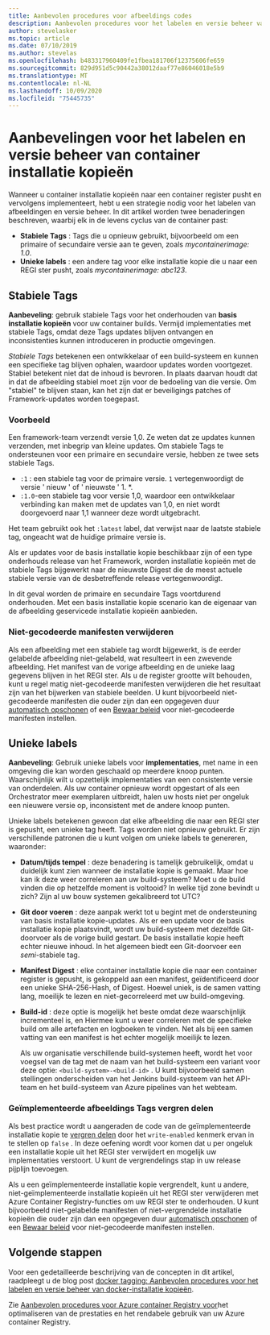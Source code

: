 ```yaml
---
title: Aanbevolen procedures voor afbeeldings codes
description: Aanbevolen procedures voor het labelen en versie beheer van docker-container installatie kopieën bij het pushen van installatie kopieën naar en het ophalen van installatie kopieën uit een Azure container Registry
author: stevelasker
ms.topic: article
ms.date: 07/10/2019
ms.author: stevelas
ms.openlocfilehash: b483317960409fe1fbea181706f12375606fe659
ms.sourcegitcommit: 829d951d5c90442a38012daaf77e86046018e5b9
ms.translationtype: MT
ms.contentlocale: nl-NL
ms.lasthandoff: 10/09/2020
ms.locfileid: "75445735"
---
```

# <a name="recommendations-for-tagging-and-versioning-container-images"></a>Aanbevelingen voor het labelen en versie beheer van container installatie kopieën

Wanneer u container installatie kopieën naar een container register pusht en vervolgens implementeert, hebt u een strategie nodig voor het labelen van afbeeldingen en versie beheer. In dit artikel worden twee benaderingen beschreven, waarbij elk in de levens cyclus van de container past:

* **Stabiele Tags** : Tags die u opnieuw gebruikt, bijvoorbeeld om een primaire of secundaire versie aan te geven, zoals *mycontainerimage: 1.0*.
* **Unieke labels** : een andere tag voor elke installatie kopie die u naar een REGI ster pusht, zoals *mycontainerimage: abc123*.

## <a name="stable-tags"></a>Stabiele Tags

**Aanbeveling**: gebruik stabiele Tags voor het onderhouden van **basis installatie kopieën** voor uw container builds. Vermijd implementaties met stabiele Tags, omdat deze Tags updates blijven ontvangen en inconsistenties kunnen introduceren in productie omgevingen.

*Stabiele Tags* betekenen een ontwikkelaar of een build-systeem en kunnen een specifieke tag blijven ophalen, waardoor updates worden voortgezet. Stabiel betekent niet dat de inhoud is bevroren. In plaats daarvan houdt dat in dat de afbeelding stabiel moet zijn voor de bedoeling van die versie. Om "stabiel" te blijven staan, kan het zijn dat er beveiligings patches of Framework-updates worden toegepast.

### <a name="example"></a>Voorbeeld

Een framework-team verzendt versie 1,0. Ze weten dat ze updates kunnen verzenden, met inbegrip van kleine updates. Om stabiele Tags te ondersteunen voor een primaire en secundaire versie, hebben ze twee sets stabiele Tags.

* `:1` : een stabiele tag voor de primaire versie. `1` vertegenwoordigt de versie ' nieuw ' of ' nieuwste ' 1. *.
* `:1.0`-een stabiele tag voor versie 1,0, waardoor een ontwikkelaar verbinding kan maken met de updates van 1,0, en niet wordt doorgevoerd naar 1,1 wanneer deze wordt uitgebracht.

Het team gebruikt ook het `:latest` label, dat verwijst naar de laatste stabiele tag, ongeacht wat de huidige primaire versie is.

Als er updates voor de basis installatie kopie beschikbaar zijn of een type onderhouds release van het Framework, worden installatie kopieën met de stabiele Tags bijgewerkt naar de nieuwste Digest die de meest actuele stabiele versie van de desbetreffende release vertegenwoordigt.

In dit geval worden de primaire en secundaire Tags voortdurend onderhouden. Met een basis installatie kopie scenario kan de eigenaar van de afbeelding geservicede installatie kopieën aanbieden.

### <a name="delete-untagged-manifests"></a>Niet-gecodeerde manifesten verwijderen

Als een afbeelding met een stabiele tag wordt bijgewerkt, is de eerder gelabelde afbeelding niet-gelabeld, wat resulteert in een zwevende afbeelding. Het manifest van de vorige afbeelding en de unieke laag gegevens blijven in het REGI ster. Als u de register grootte wilt behouden, kunt u regel matig niet-gecodeerde manifesten verwijderen die het resultaat zijn van het bijwerken van stabiele beelden. U kunt bijvoorbeeld niet-gecodeerde manifesten die ouder zijn dan een opgegeven duur [automatisch opschonen](container-registry-auto-purge.md) of een [Bewaar beleid](container-registry-retention-policy.md) voor niet-gecodeerde manifesten instellen.

## <a name="unique-tags"></a>Unieke labels

**Aanbeveling**: Gebruik unieke labels voor **implementaties**, met name in een omgeving die kan worden geschaald op meerdere knoop punten. Waarschijnlijk wilt u opzettelijk implementaties van een consistente versie van onderdelen. Als uw container opnieuw wordt opgestart of als een Orchestrator meer exemplaren uitbreidt, halen uw hosts niet per ongeluk een nieuwere versie op, inconsistent met de andere knoop punten.

Unieke labels betekenen gewoon dat elke afbeelding die naar een REGI ster is gepusht, een unieke tag heeft. Tags worden niet opnieuw gebruikt. Er zijn verschillende patronen die u kunt volgen om unieke labels te genereren, waaronder:

* **Datum/tijds tempel** : deze benadering is tamelijk gebruikelijk, omdat u duidelijk kunt zien wanneer de installatie kopie is gemaakt. Maar hoe kan ik deze weer correleren aan uw build-systeem? Moet u de build vinden die op hetzelfde moment is voltooid? In welke tijd zone bevindt u zich? Zijn al uw bouw systemen gekalibreerd tot UTC?
* **Git door voeren**  : deze aanpak werkt tot u begint met de ondersteuning van basis installatie kopie-updates. Als er een update voor de basis installatie kopie plaatsvindt, wordt uw build-systeem met dezelfde Git-doorvoer als de vorige build gestart. De basis installatie kopie heeft echter nieuwe inhoud. In het algemeen biedt een Git-doorvoer een *semi*-stabiele tag.
* **Manifest Digest** : elke container installatie kopie die naar een container register is gepusht, is gekoppeld aan een manifest, geïdentificeerd door een unieke SHA-256-Hash, of Digest. Hoewel uniek, is de samen vatting lang, moeilijk te lezen en niet-gecorreleerd met uw build-omgeving.
* **Build-id** : deze optie is mogelijk het beste omdat deze waarschijnlijk incrementeel is, en Hiermee kunt u weer correleren met de specifieke build om alle artefacten en logboeken te vinden. Net als bij een samen vatting van een manifest is het echter mogelijk moeilijk te lezen.

  Als uw organisatie verschillende build-systemen heeft, wordt het voor voegsel van de tag met de naam van het build-systeem een variant voor deze optie: `<build-system>-<build-id>` . U kunt bijvoorbeeld samen stellingen onderscheiden van het Jenkins build-systeem van het API-team en het build-systeem van Azure pipelines van het webteam.

### <a name="lock-deployed-image-tags"></a>Geïmplementeerde afbeeldings Tags vergren delen

Als best practice wordt u aangeraden de code van de geïmplementeerde installatie kopie te [vergren delen](container-registry-image-lock.md) door het `write-enabled` kenmerk ervan in te stellen op `false` . In deze oefening wordt voor komen dat u per ongeluk een installatie kopie uit het REGI ster verwijdert en mogelijk uw implementaties verstoort. U kunt de vergrendelings stap in uw release pijplijn toevoegen.

Als u een geïmplementeerde installatie kopie vergrendelt, kunt u andere, niet-geïmplementeerde installatie kopieën uit het REGI ster verwijderen met Azure Container Registry-functies om uw REGI ster te onderhouden. U kunt bijvoorbeeld niet-gelabelde manifesten of niet-vergrendelde installatie kopieën die ouder zijn dan een opgegeven duur [automatisch opschonen](container-registry-auto-purge.md) of een [Bewaar beleid](container-registry-retention-policy.md) voor niet-gecodeerde manifesten instellen.

## <a name="next-steps"></a>Volgende stappen

Voor een gedetailleerde beschrijving van de concepten in dit artikel, raadpleegt u de blog post [docker tagging: Aanbevolen procedures voor het labelen en versie beheer van docker-installatie kopieën](https://stevelasker.blog/2018/03/01/docker-tagging-best-practices-for-tagging-and-versioning-docker-images/).

Zie [Aanbevolen procedures voor Azure container Registry voor](container-registry-best-practices.md)het optimaliseren van de prestaties en het rendabele gebruik van uw Azure container Registry.

<!-- IMAGES -->


<!-- LINKS - Internal -->

